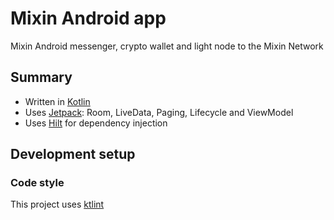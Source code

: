 # Mixin Android app
Mixin Android messenger, crypto wallet and light node to the Mixin Network


## Summary

 * Written in [Kotlin](https://kotlinlang.org/)
 * Uses [Jetpack](https://developer.android.com/jetpack): Room, LiveData, Paging, Lifecycle and ViewModel
 * Uses [Hilt](https://developer.android.com/jetpack/androidx/releases/hilt) for dependency injection

 ## Development setup

 ### Code style

This project uses [ktlint](https://github.com/shyiko/ktlint)
